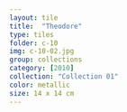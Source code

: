 ```yaml
---
layout: tile
title:  "Theodore"
type: tiles
folder: c-10
img: c-10-02.jpg
group: collections
category: [2010]
collection: "Collection 01"
color: metallic
size: 14 x 14 cm
---
```



